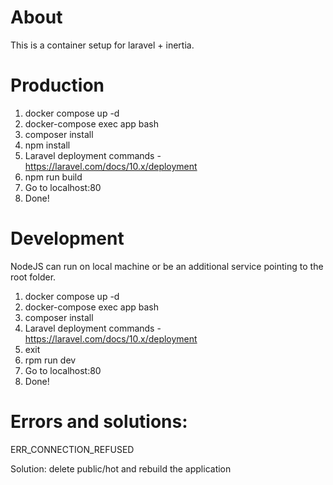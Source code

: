 # About

This is a container setup for laravel + inertia.

# Production

1. docker compose up -d
2. docker-compose exec app bash
3. composer install
4. npm install
5. Laravel deployment commands - https://laravel.com/docs/10.x/deployment
6. npm run build
7. Go to localhost:80
8. Done!

# Development

NodeJS can run on local machine or be an additional service pointing to the root folder.

1. docker compose up -d
2. docker-compose exec app bash
3. composer install 
4. Laravel deployment commands - https://laravel.com/docs/10.x/deployment
5. exit
6. rpm run dev
7. Go to localhost:80
8. Done!

# Errors and solutions:

<p>ERR_CONNECTION_REFUSED</p>
<p>Solution: delete public/hot and rebuild the application</p>






